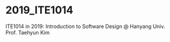 # 2019_ITE1014
ITE1014 in 2019: Introduction to Software Design @ Hanyang Univ.  
Prof. Taehyun Kim
